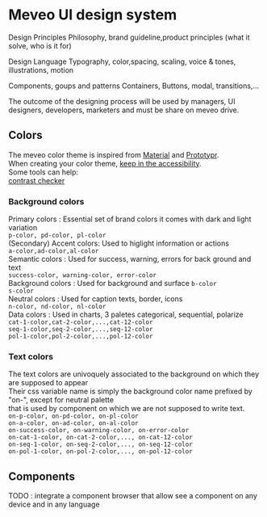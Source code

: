 # Meveo UI design system

Design Principles
Philosophy, brand guideline,product principles (what it solve, who is it for)

Design Language
Typography, color,spacing, scaling, voice & tones, illustrations, motion

Components, goups and patterns
Containers, Buttons, modal, transitions,...

The outcome of the designing process will be used by managers, UI designers, developers, marketers
and must be share on meveo drive.


## Colors
The meveo color theme is inspired from [Material](https://material.io/design/color/the-color-system.html) and [Prototypr](https://blog.prototypr.io/basic-ui-color-guide-7612075cc71a).  
When creating your color theme, [keep in the accessibility](https://webaim.org/).  
Some tools can help:  
[contrast checker](https://webaim.org/resources/contrastchecker/)

### Background colors
Primary colors : Essential set of brand colors it comes with dark and light variation  
`p-color, pd-color, pl-color`  
(Secondary) Accent colors: Used to higlight information or actions  
`a-color,ad-color,al-color`  
Semantic colors : Used for success, warning, errors for back ground and text  
`success-color, warning-color, error-color`  
Background colors : Used for background and surface
`b-color`  
`s-color`  
Neutral colors : Used for caption texts, border, icons  
`n-color, nd-color, nl-color`  
Data colors : Used in charts, 3 paletes categorical, sequential, polarize  
`cat-1-color,cat-2-color,...,cat-12-color`  
`seq-1-color,seq-2-color,...,seq-12-color`  
`pol-1-color,pol-2-color,...,pol-12-color`  

### Text colors
The text colors are univoquely associated to the background on which they are supposed to appear  
Their css variable name is simply the background color name prefixed by "on-", except for neutral palette  
that is used by component on which we are not supposed to write text.  
`on-p-color, on-pd-color, on-pl-color`  
`on-a-color, on-ad-color, on-al-color`  
`on-success-color, on-warning-color, on-error-color`  
`on-cat-1-color, on-cat-2-color,..., on-cat-12-color`  
`on-seq-1-color, on-seq-2-color,..., on-seq-12-color`  
`on-pol-1-color, on-pol-2-color,..., on-pol-12-color`  

##  Components

TODO : integrate a component browser that allow see a component on any device and in any language